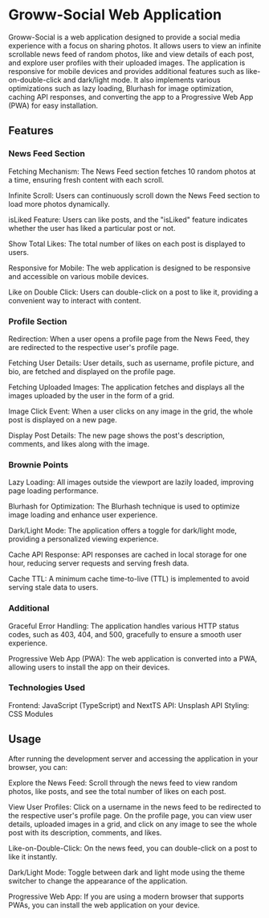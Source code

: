 # Groww-Social Web Application

Groww-Social is a web application designed to provide a social media experience with a focus on sharing photos. It allows users to view an infinite scrollable news feed of random photos, like and view details of each post, and explore user profiles with their uploaded images. The application is responsive for mobile devices and provides additional features such as like-on-double-click and dark/light mode. It also implements various optimizations such as lazy loading, Blurhash for image optimization, caching API responses, and converting the app to a Progressive Web App (PWA) for easy installation.

## Features
### News Feed Section
Fetching Mechanism: The News Feed section fetches 10 random photos at a time, ensuring fresh content with each scroll.

Infinite Scroll: Users can continuously scroll down the News Feed section to load more photos dynamically.

isLiked Feature: Users can like posts, and the "isLiked" feature indicates whether the user has liked a particular post or not.

Show Total Likes: The total number of likes on each post is displayed to users.

Responsive for Mobile: The web application is designed to be responsive and accessible on various mobile devices.

Like on Double Click: Users can double-click on a post to like it, providing a convenient way to interact with content.

### Profile Section
Redirection: When a user opens a profile page from the News Feed, they are redirected to the respective user's profile page.

Fetching User Details: User details, such as username, profile picture, and bio, are fetched and displayed on the profile page.

Fetching Uploaded Images: The application fetches and displays all the images uploaded by the user in the form of a grid.

Image Click Event: When a user clicks on any image in the grid, the whole post is displayed on a new page.

Display Post Details: The new page shows the post's description, comments, and likes along with the image.

### Brownie Points
Lazy Loading: All images outside the viewport are lazily loaded, improving page loading performance.

Blurhash for Optimization: The Blurhash technique is used to optimize image loading and enhance user experience.

Dark/Light Mode: The application offers a toggle for dark/light mode, providing a personalized viewing experience.

Cache API Response: API responses are cached in local storage for one hour, reducing server requests and serving fresh data.

Cache TTL: A minimum cache time-to-live (TTL) is implemented to avoid serving stale data to users.

### Additional
Graceful Error Handling: The application handles various HTTP status codes, such as 403, 404, and 500, gracefully to ensure a smooth user experience.

Progressive Web App (PWA): The web application is converted into a PWA, allowing users to install the app on their devices.

### Technologies Used
Frontend: JavaScript (TypeScript) and NextTS
API: Unsplash API
Styling: CSS Modules

## Usage
After running the development server and accessing the application in your browser, you can:

Explore the News Feed: Scroll through the news feed to view random photos, like posts, and see the total number of likes on each post.

View User Profiles: Click on a username in the news feed to be redirected to the respective user's profile page. On the profile page, you can view user details, uploaded images in a grid, and click on any image to see the whole post with its description, comments, and likes.

Like-on-Double-Click: On the news feed, you can double-click on a post to like it instantly.

Dark/Light Mode: Toggle between dark and light mode using the theme switcher to change the appearance of the application.

Progressive Web App: If you are using a modern browser that supports PWAs, you can install the web application on your device.